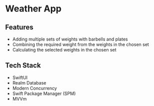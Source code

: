 # Weather App

## Features

- Adding multiple sets of weights with barbells and plates
-	Combining the required weight from the weights in the chosen set
-	Calculating the selected weights in the chosen set

## Tech Stack

- SwiftUI
- Realm Database
- Modern Concurrency
- Swift Package Manager (SPM)
- MVVm
